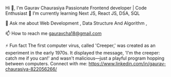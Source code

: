 Hi 👋, I'm Gaurav Chaurasiya
Passionate Frontend developer | Code Enthusiast 
🌱 I’m currently learning Next JS, React JS, DSA, SQL 

💬 Ask me about Web Development , Data Structure And Algorithm ,

📫 How to reach me gauravcha18@gmail.com

⚡ Fun fact The first computer virus, called 'Creeper,' was created as an experiment in the early 1970s. It displayed the message, 'I'm the creeper: catch me if you can!' and wasn't malicious—just a playful program hopping between computers.
Connect with me:
https://www.linkedin.com/in/gaurav-chaurasiya-822056266/

<!---
gauravChaurasiya18/gauravChaurasiya18 is a ✨ special ✨ repository because its `README.md` (this file) appears on your GitHub profile.
You can click the Preview link to take a look at your changes.
--->
